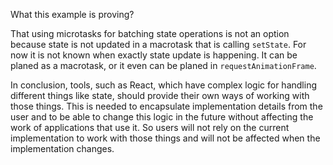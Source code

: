 What this example is proving? 

That using microtasks for batching state operations is not an option because state is not updated in a macrotask that is calling `setState`. For now it is not known when exactly state update is happening. It can be planed as a macrotask, or it even can be planed in `requestAnimationFrame`.  

In conclusion, tools, such as React, which have complex logic for handling different things like state, should provide their own ways of working with those things. This is needed to encapsulate implementation details from the user and to be able to change this logic in the future without affecting the work of applications that use it. So users will not rely on the current implementation to work with those things and will not be affected when the implementation changes. 

